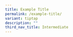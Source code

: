 ```yaml
---
title: Example Title
permalink: /example-title/
variant: tiptap
description: ""
third_nav_title: Intermediate
---
```

<p></p>